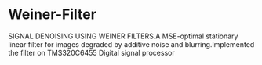 # Weiner-Filter
SIGNAL DENOISING USING WEINER FILTERS.A MSE-optimal stationary linear filter for images degraded by additive noise and blurring.Implemented the filter on TMS320C6455 Digital signal processor
